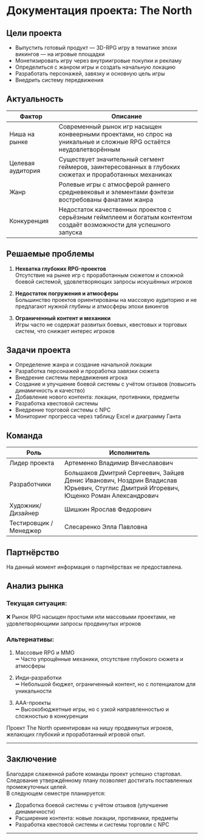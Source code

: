 # Документация проекта: The North

## Цели проекта
- Выпустить готовый продукт — 3D-RPG игру в тематике эпохи викингов — на игровые площадки
- Монетизировать игру через внутриигровые покупки и рекламу
- Определиться с жанром игры и создать начальную локацию
- Разработать персонажей, завязку и основную цель игры
- Внедрить систему передвижения

## Актуальность
| Фактор | Описание |
|--------|----------|
| Ниша на рынке | Современный рынок игр насыщен конвеерными проектами, но спрос на уникальные и сложные RPG остаётся неудовлетворённым |
| Целевая аудитория | Существует значительный сегмент геймеров, заинтересованных в глубоких сюжетах и проработанных механиках |
| Жанр | Ролевые игры с атмосферой раннего средневековья и элементами фэнтези востребованы фанатами жанра |
| Конкуренция | Недостаток качественных проектов с серьёзным геймплеем и богатым контентом создаёт возможности для успешного запуска |

##  Решаемые проблемы
1. **Нехватка глубоких RPG-проектов**  
   Отсутствие на рынке игр с проработанным сюжетом и сложной боевой системой, удовлетворяющих запросы искушённых игроков

2. **Недостаток погружения и атмосферы**  
   Большинство проектов ориентированы на массовую аудиторию и не предлагают нужной глубины и атмосферы эпохи викингов

3. **Ограниченный контент и механики**  
   Игры часто не содержат развитых боевых, квестовых и торговых систем, что снижает интерес игроков

##  Задачи проекта
- Определение жанра и создание начальной локации
- Разработка персонажей и проработка завязки сюжета
- Внедрение системы передвижения игрока
- Создание и улучшение боевой системы с учётом отзывов (повысить динамичность и качество)
- Добавление нового контента: локации, противники, предметы
- Разработка квестовой системы
- Внедрение торговой системы с NPC
- Мониторинг прогресса через таблицу Excel и диаграмму Ганта

##  Команда
| Роль | Исполнитель |
|------|-------------|
| Лидер проекта | Артеменко Владимир Вячеславович |
| Разработчики | Большаков Дмитрий Сергеевич, Зайцев Денис Иванович, Ноздрин Владислав Юрьевич, Стуглис Дмитрий Игоревич, Ющенко Роман Александрович |
| Художник/Дизайнер | Шишкин Ярослав Федорович |
| Тестировщик / Менеджер | Слесаренко Элла Павловна |

##  Партнёрство
На данный момент информация о партнёрствах не предоставлена.

##  Анализ рынка
### Текущая ситуация:
❌ Рынок RPG насыщен простыми или массовыми проектами, не удовлетворяющими запросы продвинутых игроков

### Альтернативы:
1. Массовые RPG и MMO  
   ➖ Часто упрощённые механики, отсутствие глубокого сюжета и атмосферы

2. Инди-разработки  
   ➖ Небольшой бюджет, ограниченный контент, но с потенциалом для уникальности

3. AAA-проекты  
   ➖ Высокобюджетные игры, но с узкой направленностью и сложностью в конкуренции

Проект The North ориентирован на нишу продвинутых игроков, желающих глубокий и проработанный игровой опыт.


---

##  Заключение
Благодаря слаженной работе команды проект успешно стартовал. Следование утверждённому плану позволяет достигать поставленных промежуточных целей.  
В следующем семестре планируется:  
- Доработка боевой системы с учётом отзывов (улучшение динамичности)  
- Расширение контента: новые локации, противники, предметы  
- Разработка квестовой системы и системы торговли с NPC  

---
